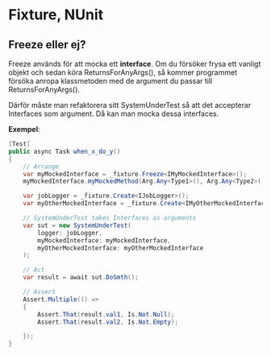 # Fixture, NUnit
<!--ts-->
<!--te-->

## Freeze eller ej?

Freeze används för att mocka ett **interface**. Om du försöker frysa ett vanligt objekt och sedan köra ReturnsForAnyArgs(), så kommer programmet försöka anropa klassmetoden med de argument du passar till ReturnsForAnyArgs().

Därför måste man refaktorera sitt SystemUnderTest så att det accepterar Interfaces som argument. Då kan man mocka dessa interfaces.

**Exempel**:

```csharp
[Test]
public async Task when_x_do_y()
{
    // Arrange
    var myMockedInterface = _fixture.Freeze<IMyMockedInterface>();
    myMockedInterface.myMockedMethod(Arg.Any<Type1>(), Arg.Any<Type2>()).ReturnsForAnyArgs("MyReturnVal");

    var jobLogger = _fixture.Create<IJobLogger>();
    var myOtherMockedInterface = _fixture.Create<IMyOtherMockedInterface>();

    // SystemUnderTest takes Interfaces as arguments
    var sut = new SystemUnderTest(
        logger: jobLogger,
        myMockedInterface: myMockedInterface,
        myOtherMockedInterface: myOtherMockedInterface
    );

    // Act
    var result = await sut.DoSmth();

    // Assert
    Assert.Multiple(() =>
    {
        Assert.That(result.val1, Is.Not.Null);
        Assert.That(result.val2, Is.Not.Empty);

    });
}
```
